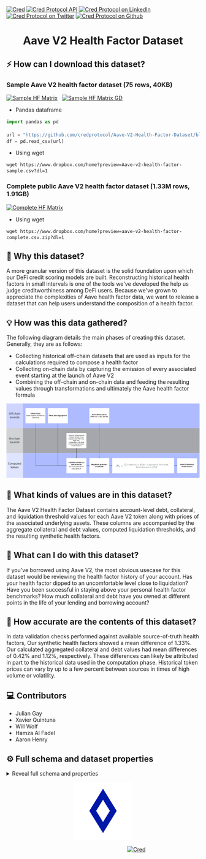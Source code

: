 
[![Cred][cred-shield]][cred-url]
[![Cred Protocol API][cred-api-shield]][cred-api]
[![Cred Protocol on LinkedIn][linkedin-shield]][linkedin-url]
[![Cred Protocol on Twitter][cred-twitter-shield]][cred-twitter]
[![Cred Protocol on Github][cred-github-shield]][cred-github]

<div align="center">
<h1>Aave V2 Health Factor Dataset</h1>
</div>

## ⚡️ How can I download this dataset? 

### Sample Aave V2 health factor dataset (75 rows, 40KB)

[![Sample HF Matrix][cred-sample-shield]][cred-sample] &nbsp;
[![Sample HF Matrix GD][cred-sample-shield2]][cred-sample2]

- Pandas dataframe
```python
import pandas as pd

url = "https://github.com/credprotocol/Aave-V2-Health-Factor-Dataset/blob/main/data/0x01acb3804ba9c42111c6e9c127831eb486ca1ac7.csv?raw=True"
df = pd.read_csv(url)
```
- Using wget
```
wget https://www.dropbox.com/home?preview=Aave-v2-health-factor-sample.csv?dl=1
```

### Complete public Aave V2 health factor dataset (1.33M rows, 1.91GB)

[![Complete HF Matrix][cred-full-shield]][cred-full]

- Using wget
```
wget https://www.dropbox.com/home?preview=aave-v2-health-factor-complete.csv.zip?dl=1
```

##  📖 Why this dataset?

A more granular version of this dataset is the solid foundation upon which our DeFi credit scoring models are built. Reconstructing historical health factors in small intervals is one of the tools we've developed the help us judge creditworthiness among DeFi users. Because we've grown to appreciate the complexities of Aave health factor data, we want to release a dataset that can help users understand the composition of a health factor.

## 💡 How was this data gathered?

The following diagram details the main phases of creating this dataset. Generally, they are as follows:
- Collecting historical off-chain datasets that are used as inputs for the calculations required to compose a health factor
- Collecting on-chain data by capturing the emission of every associated event starting at the launch of Aave V2
- Combining the off-chain and on-chain data and feeding the resulting values through transformations and ultimately the Aave health factor formula 

![](https://raw.githubusercontent.com/credprotocol/Aave-V2-Health-Factor-Dataset/main/img/Aave%20V2%20Health%20Factor%20Dataset%20Data%20Flow.jpg)

## :floppy_disk: What kinds of values are in this dataset?

The Aave V2 Health Factor Dataset contains account-level debt, collateral, and liquidation threshold values for each Aave V2 token along with prices of the associated underlying assets. These columns are accompanied by the aggregate collateral and debt values, computed liquidation thresholds, and the resulting synthetic health factors.  

## 📖 What can I do with this dataset?

If you've borrowed using Aave V2, the most obvious usecase for this dataset would be reviewing the health factor history of your account. Has your health factor dipped to an uncomfortable level close to liquidation? Have you been successful in staying above your personal health factor benchmarks? How much collateral and debt have you owned at different points in the life of your lending and borrowing account?

## 📖 How accurate are the contents of this dataset?

In data validation checks performed against available source-of-truth health factors, Our synthetic health factors showed a mean difference of 1.33%. Our calculated aggregated collateral and debt values had mean differences of 0.42% and 1.12%, respectively. These differences can likely be attributed in part to the historical data used in the computation phase. Historical token prices can vary by up to a few percent between sources in times of high volume or volatility. 
 
## ‎‍💻 Contributors

- Julian Gay
- Xavier Quintuna
- Will Wolf
- Hamza Al Fadel
- Aaron Henry

[linkedin-shield]: https://img.shields.io/badge/-Cred%20Protocol-335EEB?&logo=linkedin&style=for-the-badge&labelColor=414141
[linkedin-url]: https://www.linkedin.com/company/credprotocol/
[cred-shield]: https://img.shields.io/badge/Sign%20up-Cred%20Protocol%20Beta-335EEB?style=for-the-badge&labelColor=414141
[cred-shield2]: https://img.shields.io/badge/Stay%20Up%20To%20Date%20With-Cred%20Protocol%20Beta-414141?style=for-the-badge&labelColor=414141
[cred-url]: https://credprotocol.typeform.com/cred-waitlist?utm_source=github
[cred-api-shield]: https://img.shields.io/badge/DOCS-Cred%20Protocol%20API-335EEB?style=for-the-badge&labelColor=414141
[cred-api]: https://beta.credprotocol.com/docs/api?utm_source=github
[cred-twitter-shield]: https://img.shields.io/badge/-@Cred__Protocol-335EEB?&logo=twitter&style=for-the-badge&logoColor=white&labelColor=414141
[cred-twitter]: https://twitter.com/cred_protocol
[cred-github-shield]: https://img.shields.io/badge/-credprotocol-335EEB?&logo=github&style=for-the-badge&logoColor=white&labelColor=414141
[cred-github]: https://github.com/credprotocol
[cred-sample]: https://github.com/credprotocol/health-factor-dataset/blob/main/data/0x01acb3804ba9c42111c6e9c127831eb486ca1ac7.csv
[cred-sample-shield]: https://img.shields.io/badge/Browser%20View-Aave%20Health%20Factor%20Sample%20Dataset-335EEB?style=for-the-badge&labelColor=414141
[cred-full]: https://bit.ly/aave-health-factor-dataset
[cred-full-shield]: https://img.shields.io/badge/Drive-Aave%20Health%20Factor%20Complete%20Dataset-335EEB?style=for-the-badge&labelColor=414141&logo=googledrive&logoColor=white
[cred-sample2]: https://bit.ly/aave-health-factor-dataset-sample
[cred-sample-shield2]: https://img.shields.io/badge/Drive-Aave%20Health%20Factor%20Sample%20Dataset-335EEB?style=for-the-badge&labelColor=414141&logo=googledrive&logoColor=white
[cred-sample3]: https://drive.google.com/uc?export=download&id=1nzDJ6T51avrOexboV1ZARUNEg1g--KlE
[cred-sample-shield3]: https://img.shields.io/badge/Download%20Link-Aave%20Health%20Factor%20Sample%20Dataset-335EEB?style=for-the-badge&labelColor=414141


## ⚙️ Full schema and dataset properties

<details>
<summary>Reveal full schema and properties</summary>

## ⚙️ Dataset specification table

| Specification                                                                             | Value                                                                                                                                                                  |
| :------------------------------------------------------------------------------------- | :--------------------------------------------------------------------------------------------------------------------------------------------------------------------------- |
| columns       | 315        |
| observations               | 1333683                                                                                                                                               |
| size          | 1.91 GB  
| accounts      | 35524

	
```json

{
	"StorageDescriptor": {
		"parameters": {
			"skip.header.line.count": "1",
			"sizeKey": "18794116",
			"UPDATED_BY_CRAWLER": "aave_v2_atoken_matrix_before_dq_crawler",
			"CrawlerSchemaSerializerVersion": "1.0",
			"recordCount": "1554344",
			"averageRecordSize": "2524",
			"compressionType": "none",
			"classification": "csv",
			"columnsOrdered": "true",
			"areColumnsQuoted": "false",
			"delimiter": ",",
			"typeOfData": "file"
		},
		"cols": {
			"FieldSchema": [
				{
					"name": "block",
					"type": "double",
					"comment": ""
				},
				{
					"name": "block_timestamp",
					"type": "string",
					"comment": ""
				},
				{
					"name": "aave_deposit_count",
					"type": "double",
					"comment": ""
				},
				{
					"name": "aave_liqthreshold",
					"type": "bigint",
					"comment": ""
				},
				{
					"name": "aaave_balance",
					"type": "bigint",
					"comment": ""
				},
				{
					"name": "aave_debt_count",
					"type": "double",
					"comment": ""
				},
				{
					"name": "variabledebtaave",
					"type": "double",
					"comment": ""
				},
				{
					"name": "variabledebtaave_borrow",
					"type": "bigint",
					"comment": ""
				},
				{
					"name": "stabledebtaave_borrow",
					"type": "bigint",
					"comment": ""
				},
				{
					"name": "stabledebtaave",
					"type": "double",
					"comment": ""
				},
				{
					"name": "aave_eth",
					"type": "double",
					"comment": ""
				},
				{
					"name": "ampl_deposit_count",
					"type": "double",
					"comment": ""
				},
				{
					"name": "ampl_liqthreshold",
					"type": "bigint",
					"comment": ""
				},
				{
					"name": "aampl_balance",
					"type": "bigint",
					"comment": ""
				},
				{
					"name": "ampl_debt_count",
					"type": "double",
					"comment": ""
				},
				{
					"name": "variabledebtampl",
					"type": "double",
					"comment": ""
				},
				{
					"name": "variabledebtampl_borrow",
					"type": "bigint",
					"comment": ""
				},
				{
					"name": "stabledebtampl_borrow",
					"type": "bigint",
					"comment": ""
				},
				{
					"name": "stabledebtampl",
					"type": "double",
					"comment": ""
				},
				{
					"name": "ampl_eth",
					"type": "double",
					"comment": ""
				},
				{
					"name": "bal_deposit_count",
					"type": "double",
					"comment": ""
				},
				{
					"name": "bal_liqthreshold",
					"type": "bigint",
					"comment": ""
				},
				{
					"name": "abal_balance",
					"type": "bigint",
					"comment": ""
				},
				{
					"name": "bal_debt_count",
					"type": "double",
					"comment": ""
				},
				{
					"name": "variabledebtbal",
					"type": "double",
					"comment": ""
				},
				{
					"name": "variabledebtbal_borrow",
					"type": "bigint",
					"comment": ""
				},
				{
					"name": "stabledebtbal_borrow",
					"type": "bigint",
					"comment": ""
				},
				{
					"name": "stabledebtbal",
					"type": "double",
					"comment": ""
				},
				{
					"name": "bal_eth",
					"type": "double",
					"comment": ""
				},
				{
					"name": "bat_deposit_count",
					"type": "double",
					"comment": ""
				},
				{
					"name": "bat_liqthreshold",
					"type": "bigint",
					"comment": ""
				},
				{
					"name": "abat_balance",
					"type": "bigint",
					"comment": ""
				},
				{
					"name": "bat_debt_count",
					"type": "double",
					"comment": ""
				},
				{
					"name": "variabledebtbat",
					"type": "double",
					"comment": ""
				},
				{
					"name": "variabledebtbat_borrow",
					"type": "bigint",
					"comment": ""
				},
				{
					"name": "stabledebtbat_borrow",
					"type": "bigint",
					"comment": ""
				},
				{
					"name": "stabledebtbat",
					"type": "double",
					"comment": ""
				},
				{
					"name": "bat_eth",
					"type": "double",
					"comment": ""
				},
				{
					"name": "busd_deposit_count",
					"type": "double",
					"comment": ""
				},
				{
					"name": "busd_liqthreshold",
					"type": "bigint",
					"comment": ""
				},
				{
					"name": "abusd_balance",
					"type": "bigint",
					"comment": ""
				},
				{
					"name": "busd_debt_count",
					"type": "double",
					"comment": ""
				},
				{
					"name": "variabledebtbusd",
					"type": "double",
					"comment": ""
				},
				{
					"name": "variabledebtbusd_borrow",
					"type": "bigint",
					"comment": ""
				},
				{
					"name": "stabledebtbusd_borrow",
					"type": "bigint",
					"comment": ""
				},
				{
					"name": "stabledebtbusd",
					"type": "double",
					"comment": ""
				},
				{
					"name": "busd_eth",
					"type": "double",
					"comment": ""
				},
				{
					"name": "crv_deposit_count",
					"type": "double",
					"comment": ""
				},
				{
					"name": "crv_liqthreshold",
					"type": "bigint",
					"comment": ""
				},
				{
					"name": "acrv_balance",
					"type": "bigint",
					"comment": ""
				},
				{
					"name": "crv_debt_count",
					"type": "double",
					"comment": ""
				},
				{
					"name": "variabledebtcrv",
					"type": "double",
					"comment": ""
				},
				{
					"name": "variabledebtcrv_borrow",
					"type": "bigint",
					"comment": ""
				},
				{
					"name": "stabledebtcrv_borrow",
					"type": "bigint",
					"comment": ""
				},
				{
					"name": "stabledebtcrv",
					"type": "double",
					"comment": ""
				},
				{
					"name": "crv_eth",
					"type": "double",
					"comment": ""
				},
				{
					"name": "dai_deposit_count",
					"type": "double",
					"comment": ""
				},
				{
					"name": "dai_liqthreshold",
					"type": "bigint",
					"comment": ""
				},
				{
					"name": "adai_balance",
					"type": "bigint",
					"comment": ""
				},
				{
					"name": "dai_debt_count",
					"type": "double",
					"comment": ""
				},
				{
					"name": "variabledebtdai",
					"type": "double",
					"comment": ""
				},
				{
					"name": "variabledebtdai_borrow",
					"type": "bigint",
					"comment": ""
				},
				{
					"name": "stabledebtdai_borrow",
					"type": "bigint",
					"comment": ""
				},
				{
					"name": "stabledebtdai",
					"type": "double",
					"comment": ""
				},
				{
					"name": "dai_eth",
					"type": "double",
					"comment": ""
				},
				{
					"name": "dpi_deposit_count",
					"type": "double",
					"comment": ""
				},
				{
					"name": "dpi_liqthreshold",
					"type": "bigint",
					"comment": ""
				},
				{
					"name": "adpi_balance",
					"type": "bigint",
					"comment": ""
				},
				{
					"name": "dpi_debt_count",
					"type": "double",
					"comment": ""
				},
				{
					"name": "variabledebtdpi",
					"type": "double",
					"comment": ""
				},
				{
					"name": "variabledebtdpi_borrow",
					"type": "bigint",
					"comment": ""
				},
				{
					"name": "stabledebtdpi_borrow",
					"type": "bigint",
					"comment": ""
				},
				{
					"name": "stabledebtdpi",
					"type": "double",
					"comment": ""
				},
				{
					"name": "dpi_eth",
					"type": "double",
					"comment": ""
				},
				{
					"name": "enj_deposit_count",
					"type": "double",
					"comment": ""
				},
				{
					"name": "enj_liqthreshold",
					"type": "bigint",
					"comment": ""
				},
				{
					"name": "aenj_balance",
					"type": "bigint",
					"comment": ""
				},
				{
					"name": "enj_debt_count",
					"type": "double",
					"comment": ""
				},
				{
					"name": "variabledebtenj",
					"type": "double",
					"comment": ""
				},
				{
					"name": "variabledebtenj_borrow",
					"type": "bigint",
					"comment": ""
				},
				{
					"name": "stabledebtenj_borrow",
					"type": "bigint",
					"comment": ""
				},
				{
					"name": "stabledebtenj",
					"type": "double",
					"comment": ""
				},
				{
					"name": "enj_eth",
					"type": "double",
					"comment": ""
				},
				{
					"name": "fei_deposit_count",
					"type": "double",
					"comment": ""
				},
				{
					"name": "fei_liqthreshold",
					"type": "bigint",
					"comment": ""
				},
				{
					"name": "afei_balance",
					"type": "bigint",
					"comment": ""
				},
				{
					"name": "fei_debt_count",
					"type": "double",
					"comment": ""
				},
				{
					"name": "variabledebtfei",
					"type": "double",
					"comment": ""
				},
				{
					"name": "variabledebtfei_borrow",
					"type": "bigint",
					"comment": ""
				},
				{
					"name": "stabledebtfei_borrow",
					"type": "bigint",
					"comment": ""
				},
				{
					"name": "stabledebtfei",
					"type": "double",
					"comment": ""
				},
				{
					"name": "fei_eth",
					"type": "double",
					"comment": ""
				},
				{
					"name": "frax_deposit_count",
					"type": "double",
					"comment": ""
				},
				{
					"name": "frax_liqthreshold",
					"type": "bigint",
					"comment": ""
				},
				{
					"name": "afrax_balance",
					"type": "bigint",
					"comment": ""
				},
				{
					"name": "frax_debt_count",
					"type": "double",
					"comment": ""
				},
				{
					"name": "variabledebtfrax",
					"type": "double",
					"comment": ""
				},
				{
					"name": "variabledebtfrax_borrow",
					"type": "bigint",
					"comment": ""
				},
				{
					"name": "stabledebtfrax_borrow",
					"type": "bigint",
					"comment": ""
				},
				{
					"name": "stabledebtfrax",
					"type": "double",
					"comment": ""
				},
				{
					"name": "frax_eth",
					"type": "double",
					"comment": ""
				},
				{
					"name": "gusd_deposit_count",
					"type": "double",
					"comment": ""
				},
				{
					"name": "gusd_liqthreshold",
					"type": "bigint",
					"comment": ""
				},
				{
					"name": "agusd_balance",
					"type": "bigint",
					"comment": ""
				},
				{
					"name": "gusd_debt_count",
					"type": "double",
					"comment": ""
				},
				{
					"name": "variabledebtgusd",
					"type": "double",
					"comment": ""
				},
				{
					"name": "variabledebtgusd_borrow",
					"type": "bigint",
					"comment": ""
				},
				{
					"name": "stabledebtgusd_borrow",
					"type": "bigint",
					"comment": ""
				},
				{
					"name": "stabledebtgusd",
					"type": "double",
					"comment": ""
				},
				{
					"name": "gusd_eth",
					"type": "double",
					"comment": ""
				},
				{
					"name": "knc_deposit_count",
					"type": "double",
					"comment": ""
				},
				{
					"name": "knc_liqthreshold",
					"type": "bigint",
					"comment": ""
				},
				{
					"name": "aknc_balance",
					"type": "bigint",
					"comment": ""
				},
				{
					"name": "knc_debt_count",
					"type": "double",
					"comment": ""
				},
				{
					"name": "variabledebtknc",
					"type": "double",
					"comment": ""
				},
				{
					"name": "variabledebtknc_borrow",
					"type": "bigint",
					"comment": ""
				},
				{
					"name": "stabledebtknc_borrow",
					"type": "bigint",
					"comment": ""
				},
				{
					"name": "stabledebtknc",
					"type": "double",
					"comment": ""
				},
				{
					"name": "knc_eth",
					"type": "double",
					"comment": ""
				},
				{
					"name": "link_deposit_count",
					"type": "double",
					"comment": ""
				},
				{
					"name": "link_liqthreshold",
					"type": "bigint",
					"comment": ""
				},
				{
					"name": "alink_balance",
					"type": "bigint",
					"comment": ""
				},
				{
					"name": "link_debt_count",
					"type": "double",
					"comment": ""
				},
				{
					"name": "variabledebtlink",
					"type": "double",
					"comment": ""
				},
				{
					"name": "variabledebtlink_borrow",
					"type": "bigint",
					"comment": ""
				},
				{
					"name": "stabledebtlink_borrow",
					"type": "bigint",
					"comment": ""
				},
				{
					"name": "stabledebtlink",
					"type": "double",
					"comment": ""
				},
				{
					"name": "link_eth",
					"type": "double",
					"comment": ""
				},
				{
					"name": "mana_deposit_count",
					"type": "double",
					"comment": ""
				},
				{
					"name": "mana_liqthreshold",
					"type": "bigint",
					"comment": ""
				},
				{
					"name": "amana_balance",
					"type": "bigint",
					"comment": ""
				},
				{
					"name": "mana_debt_count",
					"type": "double",
					"comment": ""
				},
				{
					"name": "variabledebtmana",
					"type": "double",
					"comment": ""
				},
				{
					"name": "variabledebtmana_borrow",
					"type": "bigint",
					"comment": ""
				},
				{
					"name": "stabledebtmana_borrow",
					"type": "bigint",
					"comment": ""
				},
				{
					"name": "stabledebtmana",
					"type": "double",
					"comment": ""
				},
				{
					"name": "mana_eth",
					"type": "double",
					"comment": ""
				},
				{
					"name": "mkr_deposit_count",
					"type": "double",
					"comment": ""
				},
				{
					"name": "mkr_liqthreshold",
					"type": "bigint",
					"comment": ""
				},
				{
					"name": "amkr_balance",
					"type": "bigint",
					"comment": ""
				},
				{
					"name": "mkr_debt_count",
					"type": "double",
					"comment": ""
				},
				{
					"name": "variabledebtmkr",
					"type": "double",
					"comment": ""
				},
				{
					"name": "variabledebtmkr_borrow",
					"type": "bigint",
					"comment": ""
				},
				{
					"name": "stabledebtmkr_borrow",
					"type": "bigint",
					"comment": ""
				},
				{
					"name": "stabledebtmkr",
					"type": "double",
					"comment": ""
				},
				{
					"name": "mkr_eth",
					"type": "double",
					"comment": ""
				},
				{
					"name": "pax_deposit_count",
					"type": "double",
					"comment": ""
				},
				{
					"name": "pax_liqthreshold",
					"type": "bigint",
					"comment": ""
				},
				{
					"name": "apax_balance",
					"type": "bigint",
					"comment": ""
				},
				{
					"name": "pax_debt_count",
					"type": "double",
					"comment": ""
				},
				{
					"name": "variabledebtpax",
					"type": "double",
					"comment": ""
				},
				{
					"name": "variabledebtpax_borrow",
					"type": "bigint",
					"comment": ""
				},
				{
					"name": "stabledebtpax_borrow",
					"type": "bigint",
					"comment": ""
				},
				{
					"name": "stabledebtpax",
					"type": "double",
					"comment": ""
				},
				{
					"name": "pax_eth",
					"type": "double",
					"comment": ""
				},
				{
					"name": "rai_deposit_count",
					"type": "double",
					"comment": ""
				},
				{
					"name": "rai_liqthreshold",
					"type": "bigint",
					"comment": ""
				},
				{
					"name": "arai_balance",
					"type": "bigint",
					"comment": ""
				},
				{
					"name": "rai_debt_count",
					"type": "double",
					"comment": ""
				},
				{
					"name": "variabledebtrai",
					"type": "double",
					"comment": ""
				},
				{
					"name": "variabledebtrai_borrow",
					"type": "bigint",
					"comment": ""
				},
				{
					"name": "stabledebtrai_borrow",
					"type": "bigint",
					"comment": ""
				},
				{
					"name": "stabledebtrai",
					"type": "double",
					"comment": ""
				},
				{
					"name": "rai_eth",
					"type": "double",
					"comment": ""
				},
				{
					"name": "ren_deposit_count",
					"type": "double",
					"comment": ""
				},
				{
					"name": "ren_liqthreshold",
					"type": "bigint",
					"comment": ""
				},
				{
					"name": "aren_balance",
					"type": "bigint",
					"comment": ""
				},
				{
					"name": "ren_debt_count",
					"type": "double",
					"comment": ""
				},
				{
					"name": "variabledebtren",
					"type": "double",
					"comment": ""
				},
				{
					"name": "variabledebtren_borrow",
					"type": "bigint",
					"comment": ""
				},
				{
					"name": "stabledebtren_borrow",
					"type": "bigint",
					"comment": ""
				},
				{
					"name": "stabledebtren",
					"type": "double",
					"comment": ""
				},
				{
					"name": "ren_eth",
					"type": "double",
					"comment": ""
				},
				{
					"name": "renfil_deposit_count",
					"type": "double",
					"comment": ""
				},
				{
					"name": "renfil_liqthreshold",
					"type": "bigint",
					"comment": ""
				},
				{
					"name": "arenfil_balance",
					"type": "bigint",
					"comment": ""
				},
				{
					"name": "renfil_debt_count",
					"type": "double",
					"comment": ""
				},
				{
					"name": "variabledebtrenfil",
					"type": "double",
					"comment": ""
				},
				{
					"name": "variabledebtrenfil_borrow",
					"type": "bigint",
					"comment": ""
				},
				{
					"name": "stabledebtrenfil_borrow",
					"type": "bigint",
					"comment": ""
				},
				{
					"name": "stabledebtrenfil",
					"type": "double",
					"comment": ""
				},
				{
					"name": "renfil_eth",
					"type": "double",
					"comment": ""
				},
				{
					"name": "snx_deposit_count",
					"type": "double",
					"comment": ""
				},
				{
					"name": "snx_liqthreshold",
					"type": "bigint",
					"comment": ""
				},
				{
					"name": "asnx_balance",
					"type": "bigint",
					"comment": ""
				},
				{
					"name": "snx_debt_count",
					"type": "double",
					"comment": ""
				},
				{
					"name": "variabledebtsnx",
					"type": "double",
					"comment": ""
				},
				{
					"name": "variabledebtsnx_borrow",
					"type": "bigint",
					"comment": ""
				},
				{
					"name": "stabledebtsnx_borrow",
					"type": "bigint",
					"comment": ""
				},
				{
					"name": "stabledebtsnx",
					"type": "double",
					"comment": ""
				},
				{
					"name": "snx_eth",
					"type": "double",
					"comment": ""
				},
				{
					"name": "steth_deposit_count",
					"type": "double",
					"comment": ""
				},
				{
					"name": "steth_liqthreshold",
					"type": "bigint",
					"comment": ""
				},
				{
					"name": "asteth_balance",
					"type": "bigint",
					"comment": ""
				},
				{
					"name": "steth_debt_count",
					"type": "double",
					"comment": ""
				},
				{
					"name": "variabledebtsteth",
					"type": "double",
					"comment": ""
				},
				{
					"name": "variabledebtsteth_borrow",
					"type": "bigint",
					"comment": ""
				},
				{
					"name": "stabledebtsteth_borrow",
					"type": "bigint",
					"comment": ""
				},
				{
					"name": "stabledebtsteth",
					"type": "double",
					"comment": ""
				},
				{
					"name": "steth_eth",
					"type": "double",
					"comment": ""
				},
				{
					"name": "susd_deposit_count",
					"type": "double",
					"comment": ""
				},
				{
					"name": "susd_liqthreshold",
					"type": "bigint",
					"comment": ""
				},
				{
					"name": "asusd_balance",
					"type": "bigint",
					"comment": ""
				},
				{
					"name": "susd_debt_count",
					"type": "double",
					"comment": ""
				},
				{
					"name": "variabledebtsusd",
					"type": "double",
					"comment": ""
				},
				{
					"name": "variabledebtsusd_borrow",
					"type": "bigint",
					"comment": ""
				},
				{
					"name": "stabledebtsusd_borrow",
					"type": "bigint",
					"comment": ""
				},
				{
					"name": "stabledebtsusd",
					"type": "double",
					"comment": ""
				},
				{
					"name": "susd_eth",
					"type": "double",
					"comment": ""
				},
				{
					"name": "tusd_deposit_count",
					"type": "double",
					"comment": ""
				},
				{
					"name": "tusd_liqthreshold",
					"type": "bigint",
					"comment": ""
				},
				{
					"name": "atusd_balance",
					"type": "bigint",
					"comment": ""
				},
				{
					"name": "tusd_debt_count",
					"type": "double",
					"comment": ""
				},
				{
					"name": "variabledebttusd",
					"type": "double",
					"comment": ""
				},
				{
					"name": "variabledebttusd_borrow",
					"type": "bigint",
					"comment": ""
				},
				{
					"name": "stabledebttusd_borrow",
					"type": "bigint",
					"comment": ""
				},
				{
					"name": "stabledebttusd",
					"type": "double",
					"comment": ""
				},
				{
					"name": "tusd_eth",
					"type": "double",
					"comment": ""
				},
				{
					"name": "uni_deposit_count",
					"type": "double",
					"comment": ""
				},
				{
					"name": "uni_liqthreshold",
					"type": "bigint",
					"comment": ""
				},
				{
					"name": "auni_balance",
					"type": "bigint",
					"comment": ""
				},
				{
					"name": "uni_debt_count",
					"type": "double",
					"comment": ""
				},
				{
					"name": "variabledebtuni",
					"type": "double",
					"comment": ""
				},
				{
					"name": "variabledebtuni_borrow",
					"type": "bigint",
					"comment": ""
				},
				{
					"name": "stabledebtuni_borrow",
					"type": "bigint",
					"comment": ""
				},
				{
					"name": "stabledebtuni",
					"type": "double",
					"comment": ""
				},
				{
					"name": "uni_eth",
					"type": "double",
					"comment": ""
				},
				{
					"name": "usdc_deposit_count",
					"type": "double",
					"comment": ""
				},
				{
					"name": "usdc_liqthreshold",
					"type": "double",
					"comment": ""
				},
				{
					"name": "ausdc_balance",
					"type": "double",
					"comment": ""
				},
				{
					"name": "usdc_debt_count",
					"type": "double",
					"comment": ""
				},
				{
					"name": "variabledebtusdc",
					"type": "double",
					"comment": ""
				},
				{
					"name": "variabledebtusdc_borrow",
					"type": "double",
					"comment": ""
				},
				{
					"name": "stabledebtusdc_borrow",
					"type": "bigint",
					"comment": ""
				},
				{
					"name": "stabledebtusdc",
					"type": "double",
					"comment": ""
				},
				{
					"name": "usdc_eth",
					"type": "double",
					"comment": ""
				},
				{
					"name": "usdt_deposit_count",
					"type": "double",
					"comment": ""
				},
				{
					"name": "usdt_liqthreshold",
					"type": "bigint",
					"comment": ""
				},
				{
					"name": "ausdt_balance",
					"type": "bigint",
					"comment": ""
				},
				{
					"name": "usdt_debt_count",
					"type": "double",
					"comment": ""
				},
				{
					"name": "variabledebtusdt",
					"type": "double",
					"comment": ""
				},
				{
					"name": "variabledebtusdt_borrow",
					"type": "bigint",
					"comment": ""
				},
				{
					"name": "stabledebtusdt_borrow",
					"type": "bigint",
					"comment": ""
				},
				{
					"name": "stabledebtusdt",
					"type": "double",
					"comment": ""
				},
				{
					"name": "usdt_eth",
					"type": "double",
					"comment": ""
				},
				{
					"name": "wbtc_deposit_count",
					"type": "double",
					"comment": ""
				},
				{
					"name": "wbtc_liqthreshold",
					"type": "bigint",
					"comment": ""
				},
				{
					"name": "awbtc_balance",
					"type": "bigint",
					"comment": ""
				},
				{
					"name": "wbtc_debt_count",
					"type": "double",
					"comment": ""
				},
				{
					"name": "variabledebtwbtc",
					"type": "double",
					"comment": ""
				},
				{
					"name": "variabledebtwbtc_borrow",
					"type": "bigint",
					"comment": ""
				},
				{
					"name": "stabledebtwbtc_borrow",
					"type": "bigint",
					"comment": ""
				},
				{
					"name": "stabledebtwbtc",
					"type": "double",
					"comment": ""
				},
				{
					"name": "wbtc_eth",
					"type": "double",
					"comment": ""
				},
				{
					"name": "weth_deposit_count",
					"type": "double",
					"comment": ""
				},
				{
					"name": "weth_liqthreshold",
					"type": "bigint",
					"comment": ""
				},
				{
					"name": "aweth_balance",
					"type": "bigint",
					"comment": ""
				},
				{
					"name": "weth_debt_count",
					"type": "double",
					"comment": ""
				},
				{
					"name": "variabledebtweth",
					"type": "double",
					"comment": ""
				},
				{
					"name": "variabledebtweth_borrow",
					"type": "bigint",
					"comment": ""
				},
				{
					"name": "stabledebtweth_borrow",
					"type": "bigint",
					"comment": ""
				},
				{
					"name": "stabledebtweth",
					"type": "double",
					"comment": ""
				},
				{
					"name": "weth_eth",
					"type": "double",
					"comment": ""
				},
				{
					"name": "xsushi_deposit_count",
					"type": "double",
					"comment": ""
				},
				{
					"name": "xsushi_liqthreshold",
					"type": "bigint",
					"comment": ""
				},
				{
					"name": "axsushi_balance",
					"type": "bigint",
					"comment": ""
				},
				{
					"name": "xsushi_debt_count",
					"type": "double",
					"comment": ""
				},
				{
					"name": "variabledebtxsushi",
					"type": "double",
					"comment": ""
				},
				{
					"name": "variabledebtxsushi_borrow",
					"type": "bigint",
					"comment": ""
				},
				{
					"name": "stabledebtxsushi_borrow",
					"type": "bigint",
					"comment": ""
				},
				{
					"name": "stabledebtxsushi",
					"type": "double",
					"comment": ""
				},
				{
					"name": "xsushi_eth",
					"type": "double",
					"comment": ""
				},
				{
					"name": "yfi_deposit_count",
					"type": "double",
					"comment": ""
				},
				{
					"name": "yfi_liqthreshold",
					"type": "bigint",
					"comment": ""
				},
				{
					"name": "ayfi_balance",
					"type": "bigint",
					"comment": ""
				},
				{
					"name": "yfi_debt_count",
					"type": "double",
					"comment": ""
				},
				{
					"name": "variabledebtyfi",
					"type": "double",
					"comment": ""
				},
				{
					"name": "variabledebtyfi_borrow",
					"type": "bigint",
					"comment": ""
				},
				{
					"name": "stabledebtyfi_borrow",
					"type": "bigint",
					"comment": ""
				},
				{
					"name": "stabledebtyfi",
					"type": "double",
					"comment": ""
				},
				{
					"name": "yfi_eth",
					"type": "double",
					"comment": ""
				},
				{
					"name": "zrx_deposit_count",
					"type": "double",
					"comment": ""
				},
				{
					"name": "zrx_liqthreshold",
					"type": "bigint",
					"comment": ""
				},
				{
					"name": "azrx_balance",
					"type": "bigint",
					"comment": ""
				},
				{
					"name": "zrx_debt_count",
					"type": "double",
					"comment": ""
				},
				{
					"name": "variabledebtzrx",
					"type": "double",
					"comment": ""
				},
				{
					"name": "variabledebtzrx_borrow",
					"type": "bigint",
					"comment": ""
				},
				{
					"name": "stabledebtzrx_borrow",
					"type": "bigint",
					"comment": ""
				},
				{
					"name": "stabledebtzrx",
					"type": "double",
					"comment": ""
				},
				{
					"name": "zrx_eth",
					"type": "double",
					"comment": ""
				},
				{
					"name": "ust_deposit_count",
					"type": "double",
					"comment": ""
				},
				{
					"name": "ust_liqthreshold",
					"type": "bigint",
					"comment": ""
				},
				{
					"name": "aust_balance",
					"type": "bigint",
					"comment": ""
				},
				{
					"name": "ust_debt_count",
					"type": "double",
					"comment": ""
				},
				{
					"name": "variabledebtust",
					"type": "double",
					"comment": ""
				},
				{
					"name": "variabledebtust_borrow",
					"type": "bigint",
					"comment": ""
				},
				{
					"name": "stabledebtust_borrow",
					"type": "bigint",
					"comment": ""
				},
				{
					"name": "stabledebtust",
					"type": "double",
					"comment": ""
				},
				{
					"name": "ust_eth",
					"type": "double",
					"comment": ""
				},
				{
					"name": "ens_deposit_count",
					"type": "double",
					"comment": ""
				},
				{
					"name": "ens_liqthreshold",
					"type": "bigint",
					"comment": ""
				},
				{
					"name": "aens_balance",
					"type": "bigint",
					"comment": ""
				},
				{
					"name": "ens_debt_count",
					"type": "double",
					"comment": ""
				},
				{
					"name": "variabledebtens",
					"type": "double",
					"comment": ""
				},
				{
					"name": "variabledebtens_borrow",
					"type": "bigint",
					"comment": ""
				},
				{
					"name": "stabledebtens_borrow",
					"type": "bigint",
					"comment": ""
				},
				{
					"name": "stabledebtens",
					"type": "double",
					"comment": ""
				},
				{
					"name": "ens_eth",
					"type": "double",
					"comment": ""
				},
				{
					"name": "sum_total_collateral_eth_x_lt",
					"type": "double",
					"comment": ""
				},
				{
					"name": "total_collateral_eth",
					"type": "double",
					"comment": ""
				},
				{
					"name": "current_liquidation_threshold",
					"type": "double",
					"comment": ""
				},
				{
					"name": "available_borrows_eth",
					"type": "double",
					"comment": ""
				},
				{
					"name": "total_debt_eth",
					"type": "double",
					"comment": ""
				},
				{
					"name": "hf",
					"type": "double",
					"comment": ""
				},
				{
					"name": "address",
					"type": "string",
					"comment": ""
				}
			]
		},
		"compressed": "false"
		}
		
	}

```

</details>
<div>
<p float="left" align="middle">
	  <a href="https://credprotocol.com">
		<img alt="Cred Protocol" height="150" src="https://github.com/credprotocol/Aave-V2-Health-Factor-Dataset/blob/main/img/diamondlogo-transparent.png">
</a>
</p>
	
</div>

 &nbsp; &nbsp; &nbsp; &nbsp; &nbsp; &nbsp; &nbsp; &nbsp; &nbsp; &nbsp; &nbsp; &nbsp; &nbsp; &nbsp; &nbsp; &nbsp; &nbsp; &nbsp; &nbsp; &nbsp; &nbsp; &nbsp; &nbsp; &nbsp; &nbsp; &nbsp; &nbsp; &nbsp; &nbsp; &nbsp; &nbsp; &nbsp; &nbsp; &nbsp; &nbsp; &nbsp; &nbsp; &nbsp; &nbsp; &nbsp; [![Cred][cred-shield2]][cred-url]
